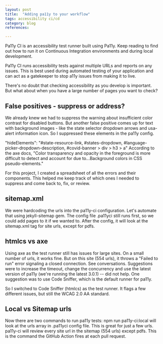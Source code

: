 ```yaml
---
layout: post
title:  "Adding pa11y to your workflow"
tags: accessibility ci/cd
category: blog
references:

---
```


Pa11y CI is an accessibility test runner built using Pa11y. Keep reading to find out how to run it on Continuous Integration environments and during local development.

Pa11y CI runs accessibility tests against multiple URLs and reports on any issues. This is best used during automated testing of your application and can act as a gatekeeper to stop a11y issues from making it to live.

There's no doubt that checking accessibility as you develop is important. But what about when you have a large number of pages you want to check?

## False positives - suppress or address?

We already knew we had to suppress the warning about insufficient color contrast for disabled buttons. But another false positive comes up for text with background images - like the state selector dropdown arrows and usa-alert information icon. So I suppressed these elements in the pa11y config.

"hideElements": "#state-resource-link, #states-dropdown, #language-picker-dropdown-description, #covid-banner > div > h3 > a"
According to the axe docs, "Color transparency and opacity in the foreground is more difficult to detect and account for due to...Background colors in CSS pseudo-elements."

For this project, I created a spreadsheet of all the errors and their components. This helped me keep track of which ones I needed to suppress and come back to, fix, or review.

## sitemap.xml

We were hardcoding the urls into the pa11y-ci configuration. Let's automate that using jekyll-sitemap gem. The config file .pa11yci still runs first, so we could add pages to it if we wanted to. After the config, it will look at the sitemap.xml tag for site urls, except for pdfs.

## htmlcs vs axe

Using axe as the test runner still has issues for large sites. On a small number of urls, it works fine. But on this site (554 urls), it throws a "Failed to run" error signaling a closed connection. See conversations. Suggestions were to increase the timeout, change the concurrency and use the latest version of pa11y (we're running the latest 3.0.1) -- did not help. One suggestion was to use Code Sniffer, which is the default runner for pa11y.

So I switched to Code Sniffer (htmlcs) as the test runner. It flags a few different issues, but still the WCAG 2.0 AA standard.

## Local vs Sitemap urls

Now there are two commands to run pa11y tests:
npm run pa11y-ci:local will look at the urls array in .pa11yci config file. This is great for just a few urls.
pa11y-ci will review every site url in the sitemap (554 urls) except pdfs. This is the command the GitHub Action fires at each pull request.
